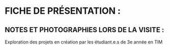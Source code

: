 # FICHE DE PRÉSENTATION :

## NOTES ET PHOTOGRAPHIES LORS DE LA VISITE :
Exploration des projets en création par les étudiant.e.s de 3e année en TIM
